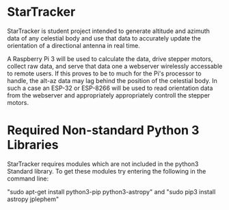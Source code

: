 # StarTracker 

StarTracker is student project intended to generate altitude and azimuth data of any celestial body and use that data to accurately update the orientation of a directional antenna in real time.

A Raspberry Pi 3 will be used to calculate the data, drive stepper motors, collect raw data, and serve that data one a webserver wirelessly accessable to remote users.  If this proves to be to much for the Pi's processor to handle, the alt-az data may lag behind the position of the celestial body.  In such a case an ESP-32 or ESP-8266 will be used to read orientation data from the webserver and appropriately appropriately controll the stepper motors.

# Required Non-standard Python 3 Libraries
StarTracker requires modules which are not included in the python3 Standard library.  To get these modules try entering the following in the command line:

  "sudo apt-get install python3-pip python3-astropy" and "sudo pip3 install astropy jplephem"
